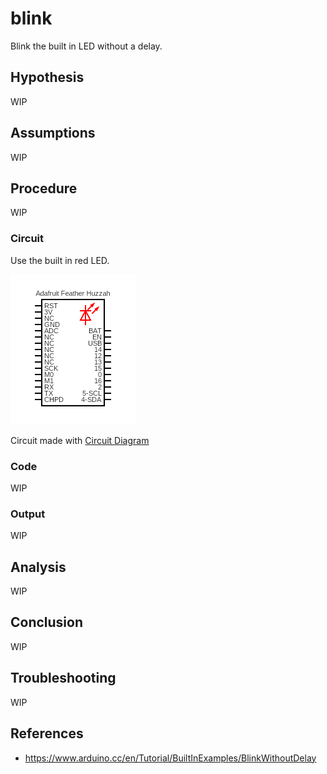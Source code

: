 # blink

Blink the built in LED without a delay.

## Hypothesis

WIP

## Assumptions

WIP

## Procedure

WIP

### Circuit

Use the built in red LED.

![](./images/circuit.png)

Circuit made with [Circuit Diagram](https://www.circuit-diagram.org/)

### Code

WIP

### Output

WIP

## Analysis

WIP

## Conclusion

WIP

## Troubleshooting

WIP

## References
- https://www.arduino.cc/en/Tutorial/BuiltInExamples/BlinkWithoutDelay
